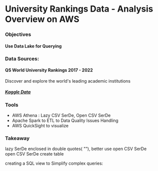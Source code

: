 # University Rankings Data - Analysis Overview on AWS


### Objectives
#### Use Data Lake for Querying 


### Data Sources:
#### QS World University Rankings 2017 - 2022
Discover and explore the world's leading academic institutions

##### [Kaggle Data](https://www.kaggle.com/padhmam/qs-world-university-rankings-2017-2022)


### Tools
- AWS Athena : Lazy CSV SerDe, Open CSV SerDe
- Apache Spark to ETL to Data Quality Issues Handling 
- AWS QuickSight to visualize 


### Takeaway
lazy SerDe enclosed in double quotes( "”), better use open CSV SerDe
open CSV SerDe create table

creating a SQL view to Simplify complex queries: 

